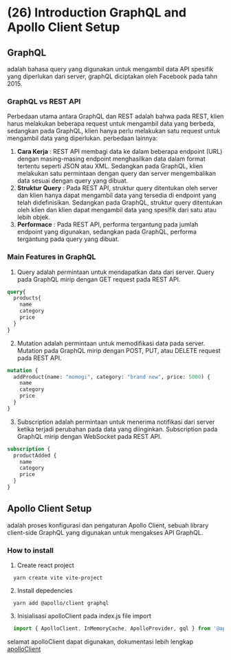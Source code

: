 # (26) Introduction GraphQL and Apollo Client Setup #
## GraphQL ##
adalah bahasa query yang digunakan untuk mengambil data API spesifik yang diperlukan dari server,
graphQL diciptakan oleh Facebook pada tahn 2015.
### GraphQL vs REST API ###
Perbedaan utama antara GraphQL dan REST adalah bahwa pada REST, klien harus melakukan beberapa request untuk mengambil data yang berbeda, sedangkan pada GraphQL, klien hanya perlu melakukan satu request untuk mengambil data yang diperlukan. perbedaan lainnya: 
1. **Cara Kerja** : REST API membagi data ke dalam beberapa endpoint (URL) dengan masing-masing endpoint menghasilkan data dalam format tertentu seperti JSON atau XML. Sedangkan pada GraphQL, klien melakukan satu permintaan dengan query dan server mengembalikan data sesuai dengan query yang dibuat.
2. **Struktur Query** : Pada REST API, struktur query ditentukan oleh server dan klien hanya dapat mengambil data yang tersedia di endpoint yang telah didefinisikan. Sedangkan pada GraphQL, struktur query ditentukan oleh klien dan klien dapat mengambil data yang spesifik dari satu atau lebih objek.
3. **Performace** : Pada REST API, performa tergantung pada jumlah endpoint yang digunakan, sedangkan pada GraphQL, performa tergantung pada query yang dibuat. 
### Main Features in GraphQL ###
1. Query
adalah permintaan untuk mendapatkan data dari server. Query pada GraphQL mirip dengan GET request pada REST API. 
``` graphql
query{
  products{
    name
    category
    price
  }
}
```
2. Mutation
adalah permintaan untuk memodifikasi data pada server. Mutation pada GraphQL mirip dengan POST, PUT, atau DELETE request pada REST API.
``` graphql
mutation {
  addProduct(name: "momogi", category: "brand new", price: 5000) {
    name
    category
    price
  }
}
```
3. Subscription
adalah permintaan untuk menerima notifikasi dari server ketika terjadi perubahan pada data yang diinginkan. Subscription pada GraphQL mirip dengan WebSocket pada REST API.
```graphql
subscription {
  productAdded {
    name
    category
    price
  }
}
```

## Apollo Client Setup ##
adalah proses konfigurasi dan pengaturan Apollo Client, sebuah library client-side GraphQL yang digunakan untuk mengakses API GraphQL.
### How to install ###
1. Create react project
```console
  yarn create vite vite-project
```
2. Install depedencies
```console
  yarn add @apollo/client graphql
```
3. Inisialisasi apolloClient
pada index.js file import
```javascript
  import { ApolloClient, InMemoryCache, ApolloProvider, gql } from '@apollo/client';
```
  selamat apolloClient dapat digunakan, dokumentasi lebih lengkap [apolloClient](https://www.apollographql.com/docs/react/get-started/)
